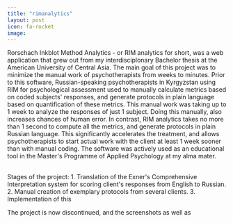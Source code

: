 ```yaml
---
title: "rimanalytics"
layout: post
icon: fa-rocket
image:
---
```

<p style="font-size: 90%; text-align: justify; color:#303030; line-height: 1.4;"> 

Rorschach Inkblot Method Analytics - or RIM analytics for short, was a web application that grew out from my interdisciplonary Bachelor thesis at the American University of Central Asia. The main goal of this project was to minimize the manual work of psychotherapists from weeks to minutes. Prior to this software, Russian-speaking psychotherapists in Kyrgyzstan using RIM for psychological assessment used to manually calculate metrics based on coded subjects' responses, and generate protocols in plain language based on quantification of these metrics. This manual work was taking up to 1 week to analyze the responses of just 1 subject. Doing this manually, also increases chances of human error. In contrast, RIM analytics takes no more than 1 second to compute all the metrics, and generate protocols in plain Russian language. This significantly accelerates the treatment, and allows psychotherapists to start actual work with the client at least 1 week sooner than with manual coding. The software was actively used as an educational tool in the Master's Programme of Applied Psychology at my alma mater.


<br>
Stages of the project:
1. Translation of the Exner's Comprehensive Interpretation system for scoring client's responses from English to Russian.
2. Manual creation of exemplary protocols from several clients.
3. Implementation of this 




The project is now discontinued, and the screenshots as well as 

</p>